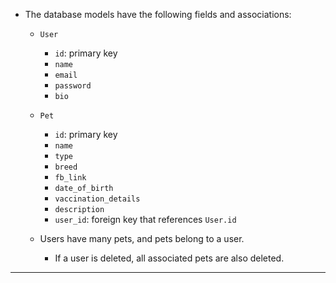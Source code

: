 * The database models have the following fields and associations:

  * `User`
    * `id`: primary key
    * `name`
    * `email`
    * `password`
    * `bio`

  * `Pet`
    * `id`: primary key
    * `name`
    * `type`
    * `breed`
    * `fb_link`
    * `date_of_birth`
    * `vaccination_details`
    * `description`
    * `user_id`: foreign key that references `User.id`

  * Users have many pets, and pets belong to a user.

    * If a user is deleted, all associated pets are also deleted.

---